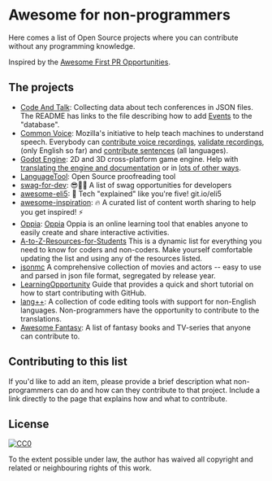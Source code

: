 # Awesome for non-programmers

Here comes a list of Open Source projects where you can contribute without any programming knowledge.

Inspired by the [Awesome First PR Opportunities](https://github.com/MunGell/awesome-for-beginners/).


## The projects

* [Code And Talk](https://github.com/szabgab/codeandtalk.com): Collecting data about tech conferences in JSON files. The README has links to the file describing how to add [Events](https://github.com/szabgab/codeandtalk.com/blob/main/docs/EVENTS.md) to the "database".
* [Common Voice](https://voice.mozilla.org/): Mozilla's initiative to help teach machines to understand speech. Everybody can [contribute voice recordings](https://voice.mozilla.org/en/record), [validate recordings](https://voice.mozilla.org/en), (only English so far) and [contribute sentences](https://voice-sprint.mozilla.community/contributing/) (all languages).
* [Godot Engine](https://godotengine.org/): 2D and 3D cross-platform game engine. Help with [translating the engine and documentation](https://godotengine.org/article/godots-documentation-now-open-translation) or in [lots of other ways](http://docs.godotengine.org/en/latest/community/contributing/ways_to_contribute.html).
* [LanguageTool](https://community.languagetool.org/): Open Source proofreading tool
* [swag-for-dev](https://github.com/swapagarwal/swag-for-dev): 😎👕🧦 A list of swag opportunities for developers
* [awesome-eli5](https://github.com/swapagarwal/awesome-eli5): 👶 Tech "explained" like you're five! git.io/eli5
* [awesome-inspiration](https://github.com/swapagarwal/awesome-inspiration): 🔥 A curated list of content worth sharing to help you get inspired! ⚡️
* [Oppia](https://github.com/oppia/oppia/wiki/Teaching-with-Oppia): [Oppia](https://www.oppia.org) Oppia is an online learning tool that enables anyone to easily create and share interactive activities.
* [A-to-Z-Resources-for-Students](https://github.com/dipakkr/A-to-Z-Resources-for-Students) This is a dynamic list for everything you need to know for coders and non-coders. Make yourself comfortable updating the list and using any of the resources listed.
* [jsonmc](https://github.com/jsonmc/jsonmc) A comprehensive collection of movies and actors -- easy to use and parsed in json file format, segregated by release year.
* [LearningOpportunity](https://guides.github.com/activities/hello-world/) Guide that provides a quick and short tutorial on how to start contributing with GitHub.
* [lang++](https://github.com/fibanneacci/langplusplus): A collection of code editing tools with support for non-English languages. Non-programmers have the opportunity to contribute to the translations.
* [Awesome Fantasy](https://github.com/RichardLitt/awesome-fantasy): A list of fantasy books and TV-series that anyone can contribute to.

## Contributing to this list

If you'd like to add an item, please provide a brief description what non-programmers can do and how can they contribute to that project. Include a link directly to the page that explains how and what to contribute.


## License

[![CC0](http://i.creativecommons.org/p/zero/1.0/88x31.png)](http://creativecommons.org/publicdomain/zero/1.0/)

To the extent possible under law, the author has waived all copyright and related or neighbouring rights of this work.

